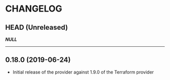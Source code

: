 CHANGELOG
=========

## HEAD (Unreleased)
___NULL___

---

## 0.18.0 (2019-06-24)
* Initial release of the provider against 1.9.0 of the Terraform provider


